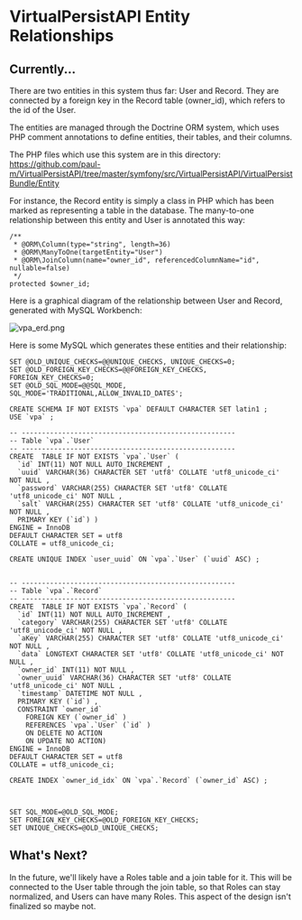 VirtualPersistAPI Entity Relationships
======================================

Currently...
------------

There are two entities in this system thus far: User and Record. They are connected by a foreign key in the Record table (owner_id), which refers to the id of the User.

The entities are managed through the Doctrine ORM system, which uses PHP comment annotations to define entities, their tables, and their columns.

The PHP files which use this system are in this directory: https://github.com/paul-m/VirtualPersistAPI/tree/master/symfony/src/VirtualPersistAPI/VirtualPersistBundle/Entity

For instance, the Record entity is simply a class in PHP which has been marked as representing a table in the database. The many-to-one relationship between this entity and User is annotated this way:

    /**
     * @ORM\Column(type="string", length=36)
     * @ORM\ManyToOne(targetEntity="User")
     * @ORM\JoinColumn(name="owner_id", referencedColumnName="id", nullable=false)
     */
    protected $owner_id;



Here is a graphical diagram of the relationship between User and Record, generated with MySQL Workbench:

![vpa_erd.png](/Users/paul/VirtualPersistAPI/design/vpa_erd.png "vpa_erd.png")

Here is some MySQL which generates these entities and their relationship:

    SET @OLD_UNIQUE_CHECKS=@@UNIQUE_CHECKS, UNIQUE_CHECKS=0;
    SET @OLD_FOREIGN_KEY_CHECKS=@@FOREIGN_KEY_CHECKS, FOREIGN_KEY_CHECKS=0;
    SET @OLD_SQL_MODE=@@SQL_MODE, SQL_MODE='TRADITIONAL,ALLOW_INVALID_DATES';
    
    CREATE SCHEMA IF NOT EXISTS `vpa` DEFAULT CHARACTER SET latin1 ;
    USE `vpa` ;
    
    -- -----------------------------------------------------
    -- Table `vpa`.`User`
    -- -----------------------------------------------------
    CREATE  TABLE IF NOT EXISTS `vpa`.`User` (
      `id` INT(11) NOT NULL AUTO_INCREMENT ,
      `uuid` VARCHAR(36) CHARACTER SET 'utf8' COLLATE 'utf8_unicode_ci' NOT NULL ,
      `password` VARCHAR(255) CHARACTER SET 'utf8' COLLATE 'utf8_unicode_ci' NOT NULL ,
      `salt` VARCHAR(255) CHARACTER SET 'utf8' COLLATE 'utf8_unicode_ci' NOT NULL ,
      PRIMARY KEY (`id`) )
    ENGINE = InnoDB
    DEFAULT CHARACTER SET = utf8
    COLLATE = utf8_unicode_ci;
    
    CREATE UNIQUE INDEX `user_uuid` ON `vpa`.`User` (`uuid` ASC) ;
    
    
    -- -----------------------------------------------------
    -- Table `vpa`.`Record`
    -- -----------------------------------------------------
    CREATE  TABLE IF NOT EXISTS `vpa`.`Record` (
      `id` INT(11) NOT NULL AUTO_INCREMENT ,
      `category` VARCHAR(255) CHARACTER SET 'utf8' COLLATE 'utf8_unicode_ci' NOT NULL ,
      `aKey` VARCHAR(255) CHARACTER SET 'utf8' COLLATE 'utf8_unicode_ci' NOT NULL ,
      `data` LONGTEXT CHARACTER SET 'utf8' COLLATE 'utf8_unicode_ci' NOT NULL ,
      `owner_id` INT(11) NOT NULL ,
      `owner_uuid` VARCHAR(36) CHARACTER SET 'utf8' COLLATE 'utf8_unicode_ci' NOT NULL ,
      `timestamp` DATETIME NOT NULL ,
      PRIMARY KEY (`id`) ,
      CONSTRAINT `owner_id`
        FOREIGN KEY (`owner_id` )
        REFERENCES `vpa`.`User` (`id` )
        ON DELETE NO ACTION
        ON UPDATE NO ACTION)
    ENGINE = InnoDB
    DEFAULT CHARACTER SET = utf8
    COLLATE = utf8_unicode_ci;
    
    CREATE INDEX `owner_id_idx` ON `vpa`.`Record` (`owner_id` ASC) ;
    
    
    
    SET SQL_MODE=@OLD_SQL_MODE;
    SET FOREIGN_KEY_CHECKS=@OLD_FOREIGN_KEY_CHECKS;
    SET UNIQUE_CHECKS=@OLD_UNIQUE_CHECKS;

What's Next?
------------

In the future, we'll likely have a Roles table and a join table for it. This will be connected to the User table through the join table, so that Roles can stay normalized, and Users can have many Roles. This aspect of the design isn't finalized so maybe not.
